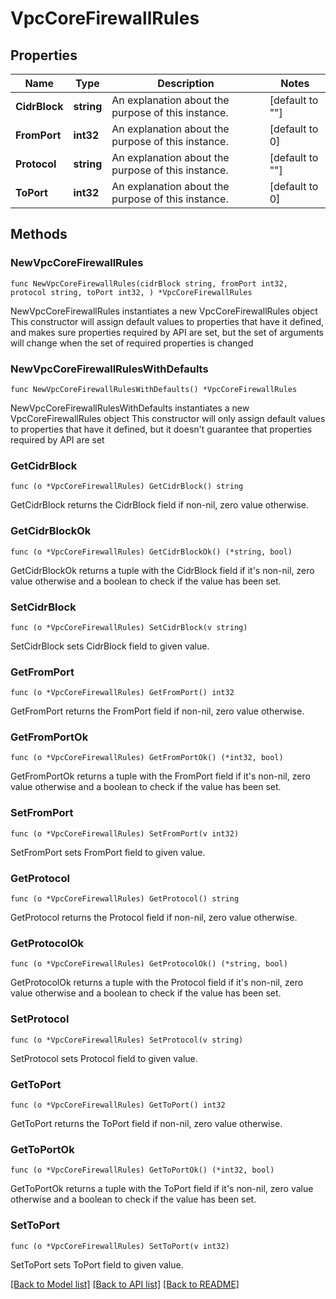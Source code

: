 # VpcCoreFirewallRules

## Properties

Name | Type | Description | Notes
------------ | ------------- | ------------- | -------------
**CidrBlock** | **string** | An explanation about the purpose of this instance. | [default to ""]
**FromPort** | **int32** | An explanation about the purpose of this instance. | [default to 0]
**Protocol** | **string** | An explanation about the purpose of this instance. | [default to ""]
**ToPort** | **int32** | An explanation about the purpose of this instance. | [default to 0]

## Methods

### NewVpcCoreFirewallRules

`func NewVpcCoreFirewallRules(cidrBlock string, fromPort int32, protocol string, toPort int32, ) *VpcCoreFirewallRules`

NewVpcCoreFirewallRules instantiates a new VpcCoreFirewallRules object
This constructor will assign default values to properties that have it defined,
and makes sure properties required by API are set, but the set of arguments
will change when the set of required properties is changed

### NewVpcCoreFirewallRulesWithDefaults

`func NewVpcCoreFirewallRulesWithDefaults() *VpcCoreFirewallRules`

NewVpcCoreFirewallRulesWithDefaults instantiates a new VpcCoreFirewallRules object
This constructor will only assign default values to properties that have it defined,
but it doesn't guarantee that properties required by API are set

### GetCidrBlock

`func (o *VpcCoreFirewallRules) GetCidrBlock() string`

GetCidrBlock returns the CidrBlock field if non-nil, zero value otherwise.

### GetCidrBlockOk

`func (o *VpcCoreFirewallRules) GetCidrBlockOk() (*string, bool)`

GetCidrBlockOk returns a tuple with the CidrBlock field if it's non-nil, zero value otherwise
and a boolean to check if the value has been set.

### SetCidrBlock

`func (o *VpcCoreFirewallRules) SetCidrBlock(v string)`

SetCidrBlock sets CidrBlock field to given value.


### GetFromPort

`func (o *VpcCoreFirewallRules) GetFromPort() int32`

GetFromPort returns the FromPort field if non-nil, zero value otherwise.

### GetFromPortOk

`func (o *VpcCoreFirewallRules) GetFromPortOk() (*int32, bool)`

GetFromPortOk returns a tuple with the FromPort field if it's non-nil, zero value otherwise
and a boolean to check if the value has been set.

### SetFromPort

`func (o *VpcCoreFirewallRules) SetFromPort(v int32)`

SetFromPort sets FromPort field to given value.


### GetProtocol

`func (o *VpcCoreFirewallRules) GetProtocol() string`

GetProtocol returns the Protocol field if non-nil, zero value otherwise.

### GetProtocolOk

`func (o *VpcCoreFirewallRules) GetProtocolOk() (*string, bool)`

GetProtocolOk returns a tuple with the Protocol field if it's non-nil, zero value otherwise
and a boolean to check if the value has been set.

### SetProtocol

`func (o *VpcCoreFirewallRules) SetProtocol(v string)`

SetProtocol sets Protocol field to given value.


### GetToPort

`func (o *VpcCoreFirewallRules) GetToPort() int32`

GetToPort returns the ToPort field if non-nil, zero value otherwise.

### GetToPortOk

`func (o *VpcCoreFirewallRules) GetToPortOk() (*int32, bool)`

GetToPortOk returns a tuple with the ToPort field if it's non-nil, zero value otherwise
and a boolean to check if the value has been set.

### SetToPort

`func (o *VpcCoreFirewallRules) SetToPort(v int32)`

SetToPort sets ToPort field to given value.



[[Back to Model list]](../README.md#documentation-for-models) [[Back to API list]](../README.md#documentation-for-api-endpoints) [[Back to README]](../README.md)


